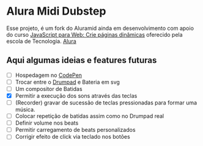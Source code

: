 # Alura Midi Dubstep

Esse projeto, é um fork do Aluramid ainda em desenvolvimento com apoio do curso [JavaScript para Web: Crie páginas dinâmicas](https://cursos.alura.com.br/course/javascript-web-paginas-dinamicas) oferecido pela escola de Tecnologia.
[Alura](https://www.alura.com.br/)

## Aqui algumas ideias e features futuras

- [ ] Hospedagem no [CodePen](https://codepen.io/)
- [ ] Trocar entre o [Drumpad](https://www.google.com/search?q=Drum+pads) e Bateria em svg
- [ ] Um compositor de Batidas
- [x] Permitir a execução dos sons através das teclas
- [ ] (Recorder) gravar de sucessão de teclas pressionadas para formar uma música.
- [ ] Colocar repetição de batidas assim como no Drumpad real
- [ ] Definir volume nos beats
- [ ] Permitir carregamento de beats personalizados
- [ ] Corrigir efeito de click via teclado nos botões
